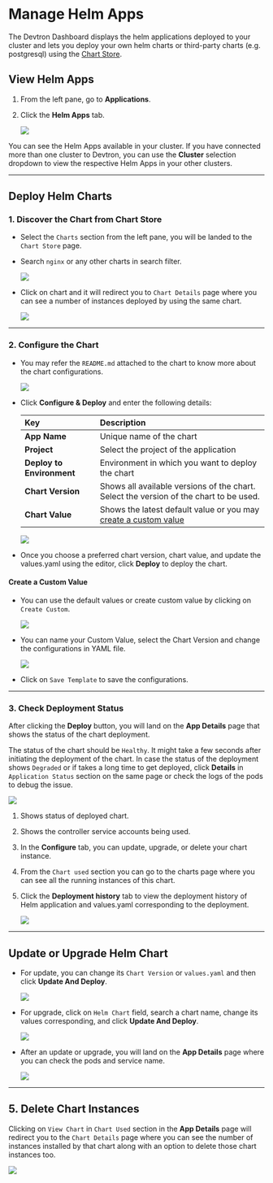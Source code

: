 # Manage Helm Apps

The Devtron Dashboard displays the helm applications deployed to your cluster and lets you deploy your own helm charts or third-party charts (e.g. postgresql) using the [Chart Store](../deploy-chart/README.md).

## View Helm Apps

1. From the left pane, go to **Applications**.

2. Click the **Helm Apps** tab. 

    ![](https://devtron-public-asset.s3.us-east-2.amazonaws.com/images/dashboard/helm-app-list.jpg)

You can see the Helm Apps available in your cluster. If you have connected more than one cluster to Devtron, you can use the **Cluster** selection dropdown to view the respective Helm Apps in your other clusters.

---

## Deploy Helm Charts

### 1. Discover the Chart from Chart Store

* Select the `Charts` section from the left pane, you will be landed to the `Chart Store` page. 

* Search `nginx` or any other charts in search filter.

    ![](https://devtron-public-asset.s3.us-east-2.amazonaws.com/images/deploy-chart/deployment-of-charts/search-chart.jpg)

* Click on chart and it will redirect you to `Chart Details` page where you can see a number of instances deployed by using the same chart.

    ![](https://devtron-public-asset.s3.us-east-2.amazonaws.com/images/deploy-chart/deployment-of-charts/chart-details.jpg)

---

### 2. Configure the Chart

* You may refer the `README.md` attached to the chart to know more about the chart configurations.

    ![](https://devtron-public-asset.s3.us-east-2.amazonaws.com/images/deploy-chart/overview-of-charts/overview-of-charts-2.jpg)

* Click **Configure & Deploy** and enter the following details:

    | Key | Description |
    | :--- | :--- |
    | **App Name** | Unique name of the chart|
    | **Project** |  Select the project of the application |
    | **Deploy to Environment** | Environment in which you want to deploy the chart |
    | **Chart Version** | Shows all available versions of the chart. Select the version of the chart to be used. |
    | **Chart Value** | Shows the latest default value or you may [create a custom value](#create-a-custom-value) |

    ![](https://devtron-public-asset.s3.us-east-2.amazonaws.com/images/deploy-chart/deployment-of-charts/values-field.jpg)

* Once you choose a preferred chart version, chart value, and update the values.yaml using the editor, click **Deploy** to deploy the chart.

#### Create a Custom Value

* You can use the default values or create custom value by clicking on `Create Custom`.

    ![](https://devtron-public-asset.s3.us-east-2.amazonaws.com/images/deploy-chart/overview-of-charts/overview-of-charts-7.jpg)

* You can name your Custom Value, select the Chart Version and change the configurations in YAML file.

    ![](https://devtron-public-asset.s3.us-east-2.amazonaws.com/images/deploy-chart/overview-of-charts/overview-of-charts-8-2.jpg)

* Click on `Save Template` to save the configurations.


---

### 3. Check Deployment Status

After clicking the **Deploy** button, you will land on the **App Details** page that shows the status of the chart deployment.

The status of the chart should be `Healthy`. It might take a few seconds after initiating the deployment of the chart.
In case the status of the deployment shows `Degraded` or if takes a long time to get deployed, click **Details** in `Application Status` section on the same page or check the logs of the pods to debug the issue.

![](https://devtron-public-asset.s3.us-east-2.amazonaws.com/images/deploy-chart/deployment-of-charts/chart-app-details.jpg)

1. Shows status of deployed chart.

2. Shows the controller service accounts being used.

3. In the **Configure** tab, you can update, upgrade, or delete your chart instance.

4. From the `Chart used` section you can go to the charts page where you can see all the running instances of this chart.

5. Click the **Deployment history** tab to view the deployment history of Helm application and values.yaml corresponding to the deployment.

    ![](https://devtron-public-asset.s3.us-east-2.amazonaws.com/images/deploy-chart/deployment-of-charts/chart-deployment-history.jpg)

---

## Update or Upgrade Helm Chart

* For update, you can change its `Chart Version` or `values.yaml` and then click **Update And Deploy**.

    ![](https://devtron-public-asset.s3.us-east-2.amazonaws.com/images/deploy-chart/deployment-of-charts/update-chart.jpg)

* For upgrade, click on `Helm Chart` field, search a chart name, change its values corresponding, and click **Update And Deploy**.

    ![](https://devtron-public-asset.s3.us-east-2.amazonaws.com/images/deploy-chart/deployment-of-charts/upgrade-chart.jpg)

* After an update or upgrade, you will land on the **App Details** page where you can check the pods and service name.

    ![](https://devtron-public-asset.s3.us-east-2.amazonaws.com/images/deploy-chart/deployment-of-charts/charts-status.jpg)

---

## 5. Delete Chart Instances

Clicking on `View Chart` in `Chart Used` section in the **App Details** page will redirect you to the `Chart Details` page where you can see the number of instances installed by that chart along with an option to delete those chart instances too.

![](https://devtron-public-asset.s3.us-east-2.amazonaws.com/images/deploy-chart/deployment-of-charts/delete-chart-instance.jpg)




